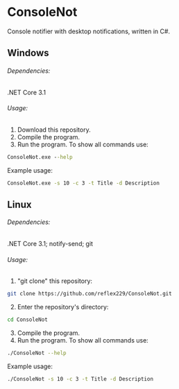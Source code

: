 # ConsoleNot
Console notifier with desktop notifications, written in C#.

## Windows
###### Dependencies:
.NET Core 3.1
###### Usage:
1. Download this repository.
2. Compile the program.
3. Run the program. To show all commands use:
```cmd
ConsoleNot.exe --help
```
Example usage:
```cmd
ConsoleNot.exe -s 10 -c 3 -t Title -d Description
```
## Linux
###### Dependencies:
.NET Core 3.1; notify-send; git
###### Usage:
1. "git clone" this repository:
```bash
git clone https://github.com/reflex229/ConsoleNot.git
```
2. Enter the repository's directory:
```bash
cd ConsoleNot
```
3. Compile the program.
3. Run the program. To show all commands use:
```bash
./ConsoleNot --help
```
Example usage:
```cmd
./ConsoleNot -s 10 -c 3 -t Title -d Description
```
